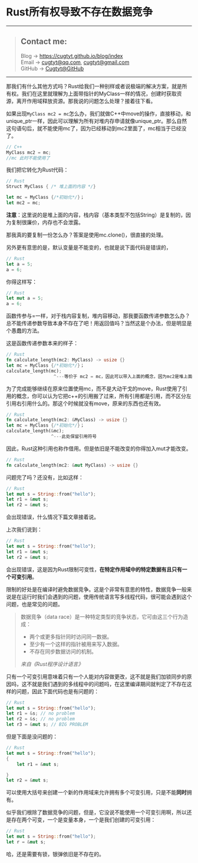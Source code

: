 # Rust所有权导致不存在数据竞争

---
> ## Contact me:
> Blog -> <https://cugtyt.github.io/blog/index>  
> Email -> <cugtyt@qq.com>, <cugtyt@gmail.com>  
> GitHub -> [Cugtyt@GitHub](https://github.com/Cugtyt)

---

那我们有什么其他方式吗？Rust给我们一种别样或者说极端的解决方案，就是所有权。我们在这里就理解为上面带指针的MyClass一样的情况，创建时获取资源，离开作用域释放资源。那我说的问题怎么处理？接着往下看。

如果出现```MyClass mc2 = mc```怎么办，我们就做C++中move的操作，直接移动，和unique_ptr一样，因此可以理解为所有对堆内存申请就像unique_ptr。那么自然这句语句后，就不能使用mc了，因为已经移动到mc2里面了，mc相当于已经没了。

``` c++
// C++
MyClass mc2 = mc;
//mc 此时不能使用了
```

我们把它转化为Rust代码：

``` rust
// Rust
Struct MyClass { /* 堆上面的内容 */}

let mc = MyClass {/*初始化*/}；
let mc2 = mc;
```

**注意**：这里说的是堆上面的内容，栈内容（基本类型不包括String）是复制的，因为复制很廉价，内存也不会泄露。

那我真的要复制一份怎么办？答案是使用mc.clone()，很直接的处理。

另外更有意思的是，默认变量是不能变的，也就是说下面代码是错误的，

``` rust
// Rust
let a = 5;
a = 6;
```

你得这样写：

``` rust
// Rust
let mut a = 5;
a = 6;
```

函数传参与=一样，对于栈内容复制，堆内容移动，那我要函数传递参数怎么办？总不能传递参数导致本身不存在了吧！用返回值吗？当然这是个办法，但是明显是个愚蠢的方法。

这是函数传递参数本来的样子：

``` Rust
// Rust
fn calculate_length(mc2: MyClass) -> usize {}
let mc = MyClass {/*初始化*/}；
calculate_length(mc);
                  ^---等价于 mc2 = mc，因此可以带入上面的概念，因为mc2是堆上面的，此处move进入函数，mc2不再有效。当然栈变量就不是。
```

为了完成能够继续在原来位置使用mc，而不是大动干戈的move，Rust使用了引用的概念，你可以认为它把c++的引用搬了过来，所有引用都是引用，而不区分左引用右引用什么的。那这个时候就没有move，原来的东西也还有效。

``` Rust
// Rust
fn calculate_length(mc2: &MyClass) -> usize {}
let mc = MyClass {/*初始化*/}；
calculate_length(&mc);
                 ^---此处保留引用符号
```

因此，Rust这种引用也称作借用。但是依旧是不能改变的你得加入mut才能改变。

``` Rust
// Rust
fn calculate_length(mc2: &mut MyClass) -> usize {}
```

问题完了吗？还没有，比如这样：

``` rust
// Rust
let mut s = String::from("hello");
let r1 = &mut s;
let r2 = &mut s;
```

会出现错误，什么情况下篇文章接着说。

上次我们说到：

``` rust
// Rust
let mut s = String::from("hello");
let r1 = &mut s;
let r2 = &mut s;
```

会出现错误，这是因为Rust限制可变性，**在特定作用域中的特定数据有且只有一个可变引用**。

限制的好处是在编译时避免数据竞争。这是个非常有意思的特性，数据竞争一般来说是在运行时我们会遇到的问题，使用传统语言写多线程代码，很可能会遇到这个问题，也是常见的问题。

> 数据竞争（data race）是一种特定类型的竞争状态，它可由这三个行为造成：
>
> - 两个或更多指针同时访问同一数据。
> - 至少有一个这样的指针被用来写入数据。
> - 不存在同步数据访问的机制。
> 
> *来自《Rust程序设计语言》*

只有一个可变引用意味着只有一个人能对内容做更改，这不就是我们加锁同步的原因吗，这不就是我们遇到的多线程中的问题吗，在这里编译期间就判定了不存在这样的问题，因此下面代码也是有问题的：

``` rust
// Rust
let mut s = String::from("hello");
let r1 = &s; // no problem
let r2 = &s; // no problem
let r3 = &mut s; // BIG PROBLEM
```

但是下面是没问题的：

``` rust
// Rust
let mut s = String::from("hello");
{
    let r1 = &mut s;

}
let r2 = &mut s;
```

可以使用大括号来创建一个新的作用域来允许拥有多个可变引用，只是不能**同时**拥有。

似乎我们根除了数据竞争的问题，但是，它没说不能使用一个可变引用啊，所以还是存在两个可变，一个是变量本身，一个是我们创建的可变引用：

``` rust
// Rust
let mut s = String::from("hello");
let r = &mut s;
```

哈，还是需要有锁，银弹依旧是不存在的。